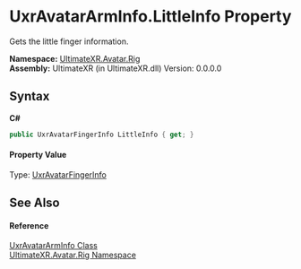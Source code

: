 # UxrAvatarArmInfo.LittleInfo Property 
 

Gets the little finger information.

**Namespace:**&nbsp;<a href="N_UltimateXR_Avatar_Rig">UltimateXR.Avatar.Rig</a><br />**Assembly:**&nbsp;UltimateXR (in UltimateXR.dll) Version: 0.0.0.0

## Syntax

**C#**<br />
``` C#
public UxrAvatarFingerInfo LittleInfo { get; }
```


#### Property Value
Type: <a href="T_UltimateXR_Avatar_Rig_UxrAvatarFingerInfo">UxrAvatarFingerInfo</a>

## See Also


#### Reference
<a href="T_UltimateXR_Avatar_Rig_UxrAvatarArmInfo">UxrAvatarArmInfo Class</a><br /><a href="N_UltimateXR_Avatar_Rig">UltimateXR.Avatar.Rig Namespace</a><br />